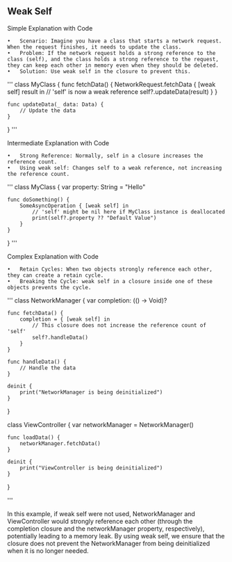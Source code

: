 ## Weak Self 

Simple Explanation with Code

	•	Scenario: Imagine you have a class that starts a network request. When the request finishes, it needs to update the class.
	•	Problem: If the network request holds a strong reference to the class (self), and the class holds a strong reference to the request, they can keep each other in memory even when they should be deleted.
	•	Solution: Use weak self in the closure to prevent this.

'''
class MyClass {
    func fetchData() {
        NetworkRequest.fetchData { [weak self] result in
            // 'self' is now a weak reference
            self?.updateData(result)
        }
    }

    func updateData(_ data: Data) {
        // Update the data
    }
}
'''

Intermediate Explanation with Code

	•	Strong Reference: Normally, self in a closure increases the reference count.
	•	Using weak self: Changes self to a weak reference, not increasing the reference count.

'''
class MyClass {
    var property: String = "Hello"

    func doSomething() {
        SomeAsyncOperation { [weak self] in
            // 'self' might be nil here if MyClass instance is deallocated
            print(self?.property ?? "Default Value")
        }
    }
}
'''

Complex Explanation with Code

	•	Retain Cycles: When two objects strongly reference each other, they can create a retain cycle.
	•	Breaking the Cycle: weak self in a closure inside one of these objects prevents the cycle.

'''
class NetworkManager {
    var completion: (() -> Void)?

    func fetchData() {
        completion = { [weak self] in
            // This closure does not increase the reference count of 'self'
            self?.handleData()
        }
    }

    func handleData() {
        // Handle the data
    }

    deinit {
        print("NetworkManager is being deinitialized")
    }
}

class ViewController {
    var networkManager = NetworkManager()

    func loadData() {
        networkManager.fetchData()
    }

    deinit {
        print("ViewController is being deinitialized")
    }
}

'''

In this example, if weak self were not used, NetworkManager and ViewController would strongly reference each other (through the completion closure and the networkManager property, respectively), potentially leading to a memory leak. By using weak self, we ensure that the closure does not prevent the NetworkManager from being deinitialized when it is no longer needed.